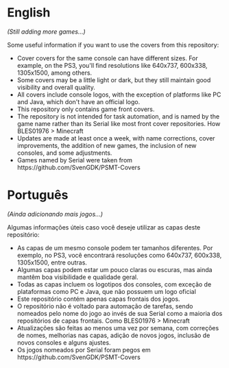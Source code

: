 <h1>English</h1>

<p><em>(Still adding more games...)</em></p>

<p>Some useful information if you want to use the covers from this repository:</p>

<ul>
<li>Cover covers for the same console can have different sizes. For example, on the PS3, you'll find resolutions like 640x737, 600x338, 1305x1500, among others.</li>
<li>Some covers may be a little light or dark, but they still maintain good visibility and overall quality.</li>
<li>All covers include console logos, with the exception of platforms like PC and Java, which don't have an official logo.</li>
<li>This repository only contains game front covers.</li>
<li>The repository is not intended for task automation, and is named by the game name rather than its Serial like most front cover repositories. How BLES01976 > Minecraft</li>
<li>Updates are made at least once a week, with name corrections, cover improvements, the addition of new games, the inclusion of new consoles, and some adjustments.</li>
  <li>Games named by Serial were taken from https://github.com/SvenGDK/PSMT-Covers</li>
</ul>


<h1>Português</h1>

<p><em>(Ainda adicionando mais jogos...)</em></p>

<p>Algumas informações úteis caso você deseje utilizar as capas deste repositório:</p>

<ul>
  <li>As capas de um mesmo console podem ter tamanhos diferentes. Por exemplo, no PS3, você encontrará resoluções como 640x737, 600x338, 1305x1500, entre outras.</li>
  <li>Algumas capas podem estar um pouco claras ou escuras, mas ainda mantêm boa visibilidade e qualidade geral.</li>
  <li>Todas as capas incluem os logotipos dos consoles, com exceção de plataformas como PC e Java, que não possuem um logo oficial</li>
  <li>Este repositório contém apenas capas frontais dos jogos.</li>
  <li>O repositório não é voltado para automação de tarefas, sendo nomeados pelo nome do jogo ao invés de sua Serial como a maioria dos repositórios de capas frontais. Como BLES01976 > Minecraft</li>
  <li>Atualizações são feitas ao menos uma vez por semana, com correções de nomes, melhorias nas capas, adição de novos jogos, inclusão de novos consoles e alguns ajustes.</li>
  <li>Os jogos nomeados por Serial foram pegos em https://github.com/SvenGDK/PSMT-Covers</li>
</ul>

